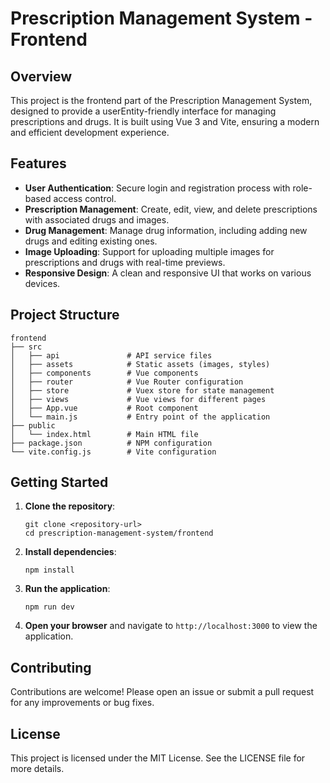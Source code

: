 # Prescription Management System - Frontend

## Overview

This project is the frontend part of the Prescription Management System, designed to provide a userEntity-friendly interface for managing prescriptions and drugs. It is built using Vue 3 and Vite, ensuring a modern and efficient development experience.

## Features

- **User Authentication**: Secure login and registration process with role-based access control.
- **Prescription Management**: Create, edit, view, and delete prescriptions with associated drugs and images.
- **Drug Management**: Manage drug information, including adding new drugs and editing existing ones.
- **Image Uploading**: Support for uploading multiple images for prescriptions and drugs with real-time previews.
- **Responsive Design**: A clean and responsive UI that works on various devices.

## Project Structure

```
frontend
├── src
│   ├── api               # API service files
│   ├── assets            # Static assets (images, styles)
│   ├── components        # Vue components
│   ├── router            # Vue Router configuration
│   ├── store             # Vuex store for state management
│   ├── views             # Vue views for different pages
│   ├── App.vue           # Root component
│   └── main.js           # Entry point of the application
├── public
│   └── index.html        # Main HTML file
├── package.json          # NPM configuration
└── vite.config.js        # Vite configuration
```

## Getting Started

1. **Clone the repository**:
   ```
   git clone <repository-url>
   cd prescription-management-system/frontend
   ```

2. **Install dependencies**:
   ```
   npm install
   ```

3. **Run the application**:
   ```
   npm run dev
   ```

4. **Open your browser** and navigate to `http://localhost:3000` to view the application.

## Contributing

Contributions are welcome! Please open an issue or submit a pull request for any improvements or bug fixes.

## License

This project is licensed under the MIT License. See the LICENSE file for more details.